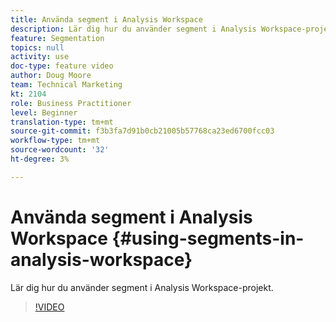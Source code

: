 ```yaml
---
title: Använda segment i Analysis Workspace
description: Lär dig hur du använder segment i Analysis Workspace-projekt.
feature: Segmentation
topics: null
activity: use
doc-type: feature video
author: Doug Moore
team: Technical Marketing
kt: 2104
role: Business Practitioner
level: Beginner
translation-type: tm+mt
source-git-commit: f3b3fa7d91b0cb21005b57768ca23ed6700fcc03
workflow-type: tm+mt
source-wordcount: '32'
ht-degree: 3%

---
```



# Använda segment i Analysis Workspace {#using-segments-in-analysis-workspace}

Lär dig hur du använder segment i Analysis Workspace-projekt.

>[!VIDEO](https://video.tv.adobe.com/v/23977/?quality=12)
